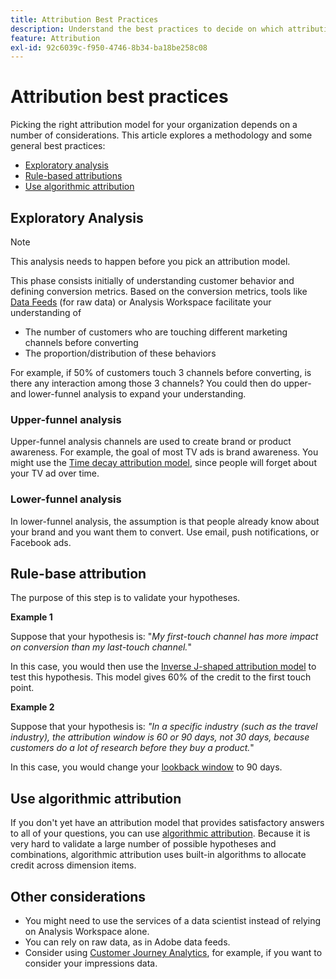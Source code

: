 ```yaml
---
title: Attribution Best Practices
description: Understand the best practices to decide on which attribution model to use.
feature: Attribution
exl-id: 92c6039c-f950-4746-8b34-ba18be258c08
---
```

# Attribution best practices

Picking the right attribution model for your organization depends on a number of considerations. This article explores a methodology and some general best practices:

* [Exploratory analysis](#exploratory-analysis)
* [Rule-based attributions](#rule-base-attribution)
* [Use algorithmic attribution](#use-algorithmic-attribution)

## Exploratory Analysis

>[!NOTE]
>This analysis needs to happen before you pick an attribution model.

This phase consists initially of understanding customer behavior and defining conversion metrics. Based on the conversion metrics, tools like [Data Feeds](/help/export/analytics-data-feed/data-feed-overview.md) (for raw data) or Analysis Workspace facilitate your understanding of

* The number of customers who are touching different marketing channels before converting
* The proportion/distribution of these behaviors 

For example, if 50% of customers touch 3 channels before converting, is there any interaction among those 3 channels?
You could then do upper- and lower-funnel analysis to expand your understanding. 

### Upper-funnel analysis

Upper-funnel analysis channels are used to create brand or product awareness. For example, the goal of most TV ads is brand awareness. You might use the [Time decay attribution model](/help/analyze/analysis-workspace/attribution/models.md), since people will forget about your TV ad over time.

### Lower-funnel analysis

In lower-funnel analysis, the assumption is that people already know about your brand and you want them to convert. Use email, push notifications, or Facebook ads.

## Rule-base attribution

The purpose of this step is to validate your hypotheses. 

**Example 1**

Suppose that your hypothesis is: "*My first-touch channel has more impact on conversion than my last-touch channel.*" 

In this case, you would then use the [Inverse J-shaped attribution model](/help/analyze/analysis-workspace/attribution/models.md) to test this hypothesis. This model gives 60% of the credit to the first touch point.

**Example 2** 

Suppose that your hypothesis is: *"In a specific industry (such as the travel industry), the attribution window is 60 or 90 days, not 30 days, because customers do a lot of research before they buy a product.*"

In this case, you would change your [lookback window](/help/analyze/analysis-workspace/attribution/models.md) to 90 days. 

## Use algorithmic attribution

If you don't yet have an attribution model that provides satisfactory answers to all of your questions, you can use [algorithmic attribution](/help/analyze/analysis-workspace/attribution/algorithmic.md). Because it is very hard to validate a large number of possible hypotheses and combinations, algorithmic attribution uses built-in algorithms to allocate credit across dimension items.

## Other considerations

* You might need to use the services of a data scientist instead of relying on Analysis Workspace alone.
* You can rely on raw data, as in Adobe data feeds.
* Consider using [Customer Journey Analytics](https://experienceleague.adobe.com/en/docs/analytics-platform/using/cja-overview/cja-b2c-overview/cja-overview), for example, if you want to consider your impressions data.
